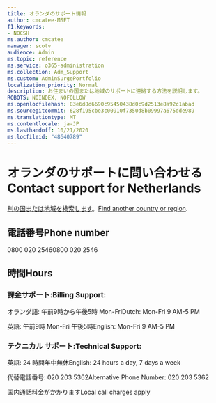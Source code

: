 ```yaml
---
title: オランダのサポート情報
author: cmcatee-MSFT
f1.keywords:
- NOCSH
ms.author: cmcatee
manager: scotv
audience: Admin
ms.topic: reference
ms.service: o365-administration
ms.collection: Adm_Support
ms.custom: AdminSurgePortfolio
localization_priority: Normal
description: お住まいの国または地域のサポートに連絡する方法を説明します。
ROBOTS: NOINDEX, NOFOLLOW
ms.openlocfilehash: 83e6d8d6690c95450438d0c9d2513e8a92c1abad
ms.sourcegitcommit: 628f195cbe3c00910f7350d8b09997a675dde989
ms.translationtype: MT
ms.contentlocale: ja-JP
ms.lasthandoff: 10/21/2020
ms.locfileid: "48640789"
---
```

# <a name="contact-support-for-netherlands"></a><span data-ttu-id="80a27-103">オランダのサポートに問い合わせる</span><span class="sxs-lookup"><span data-stu-id="80a27-103">Contact support for Netherlands</span></span>

<span data-ttu-id="80a27-104">[別の国または地域を検索します](../contact-support-for-business-products.md)。</span><span class="sxs-lookup"><span data-stu-id="80a27-104">[Find another country or region](../contact-support-for-business-products.md).</span></span>

## <a name="phone-number"></a><span data-ttu-id="80a27-105">電話番号</span><span class="sxs-lookup"><span data-stu-id="80a27-105">Phone number</span></span>
<span data-ttu-id="80a27-106">0800 020 2546</span><span class="sxs-lookup"><span data-stu-id="80a27-106">0800 020 2546</span></span>

## <a name="hours"></a><span data-ttu-id="80a27-107">時間</span><span class="sxs-lookup"><span data-stu-id="80a27-107">Hours</span></span>
### <a name="billing-support"></a><span data-ttu-id="80a27-108">課金サポート:</span><span class="sxs-lookup"><span data-stu-id="80a27-108">Billing Support:</span></span>

<span data-ttu-id="80a27-109">オランダ語: 午前9時から午後5時 Mon-Fri</span><span class="sxs-lookup"><span data-stu-id="80a27-109">Dutch: Mon-Fri 9 AM-5 PM</span></span>

<span data-ttu-id="80a27-110">英語: 午前9時 Mon-Fri 午後5時</span><span class="sxs-lookup"><span data-stu-id="80a27-110">English: Mon-Fri 9 AM-5 PM</span></span>

### <a name="technical-support"></a><span data-ttu-id="80a27-111">テクニカル サポート:</span><span class="sxs-lookup"><span data-stu-id="80a27-111">Technical Support:</span></span>

<span data-ttu-id="80a27-112">英語: 24 時間年中無休</span><span class="sxs-lookup"><span data-stu-id="80a27-112">English: 24 hours a day, 7 days a week</span></span>

<span data-ttu-id="80a27-113">代替電話番号: 020 203 5362</span><span class="sxs-lookup"><span data-stu-id="80a27-113">Alternative Phone Number: 020 203 5362</span></span>

<span data-ttu-id="80a27-114">国内通話料金がかかります</span><span class="sxs-lookup"><span data-stu-id="80a27-114">Local call charges apply</span></span>
